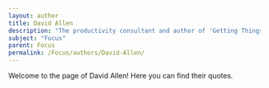 ```yaml
---
layout: author
title: David Allen
description: "The productivity consultant and author of 'Getting Things Done,' Allen discusses strategies for improving focus through organization and task management."
subject: "Focus"
parent: Focus
permalink: /Focus/authors/David-Allen/
---
```


Welcome to the page of David Allen! Here you can find their quotes.
